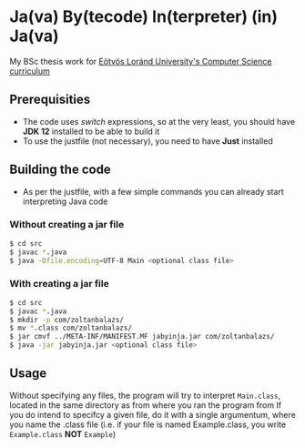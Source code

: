 # Ja(va) By(tecode) In(terpreter) (in) Ja(va)

My BSc thesis work for [Eötvös Loránd University's Computer Science curriculum](https://www.inf.elte.hu/en)

## Prerequisities

- The code uses *switch* expressions, so at the very least, you should have **JDK 12** installed to be able to build it
- To use the justfile (not necessary), you need to have **Just** installed

## Building the code

- As per the justfile, with a few simple commands you can already start interpreting Java code

### Without creating a jar file

```sh
$ cd src
$ javac *.java
$ java -Dfile.encoding=UTF-8 Main <optional class file>
```

### With creating a jar file

```sh
$ cd src
$ javac *.java
$ mkdir -p com/zoltanbalazs/
$ mv *.class com/zoltanbalazs/
$ jar cmvf ../META-INF/MANIFEST.MF jabyinja.jar com/zoltanbalazs/
$ java -jar jabyinja.jar <optional class file>
```

## Usage

Without specifying any files, the program will try to interpret `Main.class`, located in the same directory as from where you ran the program from
If you do intend to specifcy a given file, do it with a single argumentum, where you name the .class file (i.e. if your file is named Example.class, you write `Example.class` **NOT** `Example`)